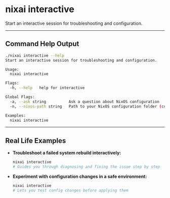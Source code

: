 # nixai interactive

Start an interactive session for troubleshooting and configuration.

---

## Command Help Output

```sh
./nixai interactive --help
Start an interactive session for troubleshooting and configuration.

Usage:
  nixai interactive

Flags:
  -h, --help   help for interactive

Global Flags:
  -a, --ask string          Ask a question about NixOS configuration
  -n, --nixos-path string   Path to your NixOS configuration folder (containing flake.nix or configuration.nix)

Examples:
  nixai interactive
```

---

## Real Life Examples

- **Troubleshoot a failed system rebuild interactively:**
  ```sh
  nixai interactive
  # Guides you through diagnosing and fixing the issue step by step
  ```
- **Experiment with configuration changes in a safe environment:**
  ```sh
  nixai interactive
  # Lets you test config changes before applying them
  ```
